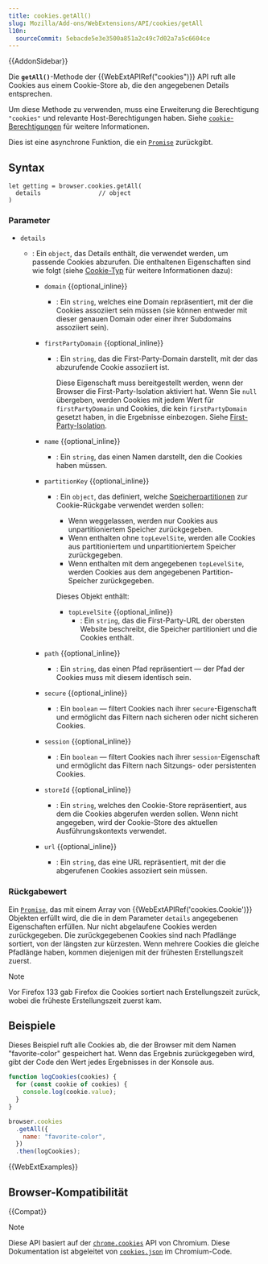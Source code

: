 ```yaml
---
title: cookies.getAll()
slug: Mozilla/Add-ons/WebExtensions/API/cookies/getAll
l10n:
  sourceCommit: 5ebacde5e3e3500a851a2c49c7d02a7a5c6604ce
---
```


{{AddonSidebar}}

Die **`getAll()`**-Methode der {{WebExtAPIRef("cookies")}} API ruft alle Cookies aus einem Cookie-Store ab, die den angegebenen Details entsprechen.

Um diese Methode zu verwenden, muss eine Erweiterung die Berechtigung `"cookies"` und relevante Host-Berechtigungen haben. Siehe [`cookie`-Berechtigungen](/de/docs/Mozilla/Add-ons/WebExtensions/API/cookies#permissions) für weitere Informationen.

Dies ist eine asynchrone Funktion, die ein [`Promise`](/de/docs/Web/JavaScript/Reference/Global_Objects/Promise) zurückgibt.

## Syntax

```js-nolint
let getting = browser.cookies.getAll(
  details                // object
)
```

### Parameter

- `details`

  - : Ein `object`, das Details enthält, die verwendet werden, um passende Cookies abzurufen. Die enthaltenen Eigenschaften sind wie folgt (siehe [Cookie-Typ](/de/docs/Mozilla/Add-ons/WebExtensions/API/cookies/Cookie#type) für weitere Informationen dazu):

    - `domain` {{optional_inline}}
      - : Ein `string`, welches eine Domain repräsentiert, mit der die Cookies assoziiert sein müssen (sie können entweder mit dieser genauen Domain oder einer ihrer Subdomains assoziiert sein).
    - `firstPartyDomain` {{optional_inline}}

      - : Ein `string`, das die First-Party-Domain darstellt, mit der das abzurufende Cookie assoziiert ist.

        Diese Eigenschaft muss bereitgestellt werden, wenn der Browser die First-Party-Isolation aktiviert hat. Wenn Sie `null` übergeben, werden Cookies mit jedem Wert für `firstPartyDomain` und Cookies, die kein `firstPartyDomain` gesetzt haben, in die Ergebnisse einbezogen. Siehe [First-Party-Isolation](/de/docs/Mozilla/Add-ons/WebExtensions/API/cookies#first-party_isolation).

    - `name` {{optional_inline}}
      - : Ein `string`, das einen Namen darstellt, den die Cookies haben müssen.
    - `partitionKey` {{optional_inline}}

      - : Ein `object`, das definiert, welche [Speicherpartitionen](/de/docs/Mozilla/Add-ons/WebExtensions/API/cookies#storage_partitioning) zur Cookie-Rückgabe verwendet werden sollen:

        - Wenn weggelassen, werden nur Cookies aus unpartitioniertem Speicher zurückgegeben.
        - Wenn enthalten ohne `topLevelSite`, werden alle Cookies aus partitioniertem und unpartitioniertem Speicher zurückgegeben.
        - Wenn enthalten mit dem angegebenen `topLevelSite`, werden Cookies aus dem angegebenen Partition-Speicher zurückgegeben.

        Dieses Objekt enthält:

        - `topLevelSite` {{optional_inline}}
          - : Ein `string`, das die First-Party-URL der obersten Website beschreibt, die Speicher partitioniert und die Cookies enthält.

    - `path` {{optional_inline}}
      - : Ein `string`, das einen Pfad repräsentiert — der Pfad der Cookies muss mit diesem identisch sein.
    - `secure` {{optional_inline}}
      - : Ein `boolean` — filtert Cookies nach ihrer `secure`-Eigenschaft und ermöglicht das Filtern nach sicheren oder nicht sicheren Cookies.
    - `session` {{optional_inline}}
      - : Ein `boolean` — filtert Cookies nach ihrer `session`-Eigenschaft und ermöglicht das Filtern nach Sitzungs- oder persistenten Cookies.
    - `storeId` {{optional_inline}}
      - : Ein `string`, welches den Cookie-Store repräsentiert, aus dem die Cookies abgerufen werden sollen. Wenn nicht angegeben, wird der Cookie-Store des aktuellen Ausführungskontexts verwendet.
    - `url` {{optional_inline}}
      - : Ein `string`, das eine URL repräsentiert, mit der die abgerufenen Cookies assoziiert sein müssen.

### Rückgabewert

Ein [`Promise`](/de/docs/Web/JavaScript/Reference/Global_Objects/Promise), das mit einem Array von {{WebExtAPIRef('cookies.Cookie')}} Objekten erfüllt wird, die die in dem Parameter `details` angegebenen Eigenschaften erfüllen. Nur nicht abgelaufene Cookies werden zurückgegeben. Die zurückgegebenen Cookies sind nach Pfadlänge sortiert, von der längsten zur kürzesten. Wenn mehrere Cookies die gleiche Pfadlänge haben, kommen diejenigen mit der frühesten Erstellungszeit zuerst.

> [!NOTE]
> Vor Firefox 133 gab Firefox die Cookies sortiert nach Erstellungszeit zurück, wobei die früheste Erstellungszeit zuerst kam.

## Beispiele

Dieses Beispiel ruft alle Cookies ab, die der Browser mit dem Namen "favorite-color" gespeichert hat. Wenn das Ergebnis zurückgegeben wird, gibt der Code den Wert jedes Ergebnisses in der Konsole aus.

```js
function logCookies(cookies) {
  for (const cookie of cookies) {
    console.log(cookie.value);
  }
}

browser.cookies
  .getAll({
    name: "favorite-color",
  })
  .then(logCookies);
```

{{WebExtExamples}}

## Browser-Kompatibilität

{{Compat}}

> [!NOTE]
> Diese API basiert auf der [`chrome.cookies`](https://developer.chrome.com/docs/extensions/reference/api/cookies#method-getAll) API von Chromium. Diese Dokumentation ist abgeleitet von [`cookies.json`](https://chromium.googlesource.com/chromium/src/+/master/chrome/common/extensions/api/cookies.json) im Chromium-Code.

<!--
// Copyright 2015 The Chromium Authors. All rights reserved.
//
// Redistribution and use in source and binary forms, with or without
// modification, are permitted provided that the following conditions are
// met:
//
//    * Redistributions of source code must retain the above copyright
// notice, this list of conditions and the following disclaimer.
//    * Redistributions in binary form must reproduce the above
// copyright notice, this list of conditions and the following disclaimer
// in the documentation and/or other materials provided with the
// distribution.
//    * Neither the name of Google Inc. nor the names of its
// contributors may be used to endorse or promote products derived from
// this software without specific prior written permission.
//
// THIS SOFTWARE IS PROVIDED BY THE COPYRIGHT HOLDERS AND CONTRIBUTORS
// "AS IS" AND ANY EXPRESS OR IMPLIED WARRANTIES, INCLUDING, BUT NOT
// LIMITED TO, THE IMPLIED WARRANTIES OF MERCHANTABILITY AND FITNESS FOR
// A PARTICULAR PURPOSE ARE DISCLAIMED. IN NO EVENT SHALL THE COPYRIGHT
// OWNER OR CONTRIBUTORS BE LIABLE FOR ANY DIRECT, INDIRECT, INCIDENTAL,
// SPECIAL, EXEMPLARY, OR CONSEQUENTIAL DAMAGES (INCLUDING, BUT NOT
// LIMITED TO, PROCUREMENT OF SUBSTITUTE GOODS OR SERVICES; LOSS OF USE,
// DATA, OR PROFITS; OR BUSINESS INTERRUPTION) HOWEVER CAUSED AND ON ANY
// THEORY OF LIABILITY, WHETHER IN CONTRACT, STRICT LIABILITY, OR TORT
// (INCLUDING NEGLIGENCE OR OTHERWISE) ARISING IN ANY WAY OUT OF THE USE
// OF THIS SOFTWARE, EVEN IF ADVISED OF THE POSSIBILITY OF SUCH DAMAGE.
-->
